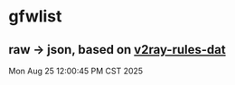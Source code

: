 # gfwlist
## raw -> json, based on [v2ray-rules-dat](https://github.com/Loyalsoldier/v2ray-rules-dat)
Mon Aug 25 12:00:45 PM CST 2025

